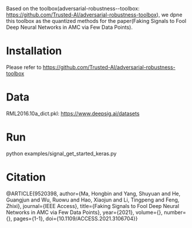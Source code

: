 Based on the toolbox(adversarial-robustness--toolbox: https://github.com/Trusted-AI/adversarial-robustness-toolbox), we dpne this toolbox as the quantized methods for the paper(Faking Signals to Fool Deep Neural Networks in AMC via Few Data Points).

# Installation
Please refer to https://github.com/Trusted-AI/adversarial-robustness-toolbox

# Data
RML2016.10a_dict.pkl: https://www.deepsig.ai/datasets

# Run
python examples/signal_get_started_keras.py

# Citation
@ARTICLE{9520398,
  author={Ma, Hongbin and Yang, Shuyuan and He, Guangjun and Wu, Ruowu and Hao, Xiaojun and Li, Tingpeng and Feng, Zhixi},
  journal={IEEE Access}, 
  title={Faking Signals to Fool Deep Neural Networks in AMC via Few Data Points}, 
  year={2021},
  volume={},
  number={},
  pages={1-1},
  doi={10.1109/ACCESS.2021.3106704}}

